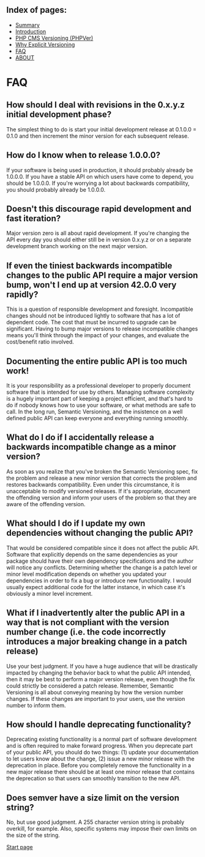 Index of pages:
---------------

* [Summary](/README.md)
* [Introduction](/README.md)
* [PHP CMS Versioning (PHPVer)](/VERSIONING.md)
* [Why Explicit Versioning](/WHY.md)
* [FAQ](/FAQ.md)
* [ABOUT](/ABOUT.md)


# FAQ


## How should I deal with revisions in the 0.x.y.z initial development phase?

The simplest thing to do is start your initial development release at 0.1.0.0 = 0.1.0 and then increment the minor version for each subsequent release.


## How do I know when to release 1.0.0.0?

If your software is being used in production, it should probably already be 1.0.0.0. If you have a stable API on which users have come to depend, you should be 1.0.0.0. If you're worrying a lot about backwards compatibility, you should probably already be 1.0.0.0.

## Doesn't this discourage rapid development and fast iteration?

Major version zero is all about rapid development. If you're changing the API every day you should either still be in version 0.x.y.z or on a separate development branch working on the next major version.

## If even the tiniest backwards incompatible changes to the public API require a major version bump, won't I end up at version 42.0.0 very rapidly?

This is a question of responsible development and foresight. Incompatible changes should not be introduced lightly to software that has a lot of dependent code. The cost that must be incurred to upgrade can be significant.
Having to bump major versions to release incompatible changes means you'll think through the impact of your changes, and evaluate the cost/benefit ratio involved.

## Documenting the entire public API is too much work!

It is your responsibility as a professional developer to properly document software that is intended for use by others. Managing software complexity is a hugely important part of keeping a project efficient, and that's hard to do if nobody knows how to use your software, or what methods are safe to call. In the long run, Semantic Versioning, and the insistence on a well defined public API can keep everyone and everything running smoothly.

## What do I do if I accidentally release a backwards incompatible change as a minor version?

As soon as you realize that you've broken the Semantic Versioning spec, fix the problem and release a new minor version that corrects the problem and restores backwards compatibility. Even under this circumstance, it is unacceptable to modify versioned releases. If it's appropriate, document the offending version and inform your users of the problem so that they are aware of the offending version.

## What should I do if I update my own dependencies without changing the public API?

That would be considered compatible since it does not affect the public API.
Software that explicitly depends on the same dependencies as your package should have their own dependency specifications and the author will notice any conflicts. Determining whether the change is a patch level or minor level modification depends on whether you updated your dependencies in order to fix a bug or introduce new functionality. I would usually expect additional code for the latter instance, in which case it's obviously a minor level increment.

## What if I inadvertently alter the public API in a way that is not compliant with the version number change (i.e. the code incorrectly introduces a major breaking change in a patch release)

Use your best judgment. If you have a huge audience that will be drastically impacted by changing the behavior back to what the public API intended, then it may be best to perform a major version release, even though the fix could strictly be considered a patch release. Remember, Semantic Versioning is all about conveying meaning by how the version number changes. If these changes are important to your users, use the version number to inform them.

## How should I handle deprecating functionality?

Deprecating existing functionality is a normal part of software development and is often required to make forward progress. When you deprecate part of your public API, you should do two things: (1) update your documentation to let users know about the change, (2) issue a new minor release with the deprecation in place. Before you completely remove the functionality in a new major release there should be at least one minor release that contains the deprecation so that users can smoothly transition to the new API.

## Does semver have a size limit on the version string?

No, but use good judgment. A 255 character version string is probably overkill, for example. Also, specific systems may impose their own limits on the size of the string.




[Start page](./)

